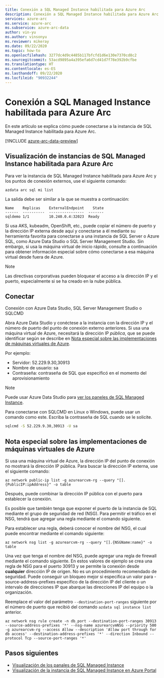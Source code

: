 ```yaml
---
title: Conexión a SQL Managed Instance habilitada para Azure Arc
description: Conexión a SQL Managed Instance habilitada para Azure Arc
services: azure-arc
ms.service: azure-arc
ms.subservice: azure-arc-data
author: vin-yu
ms.author: vinsonyu
ms.reviewer: mikeray
ms.date: 09/22/2020
ms.topic: how-to
ms.openlocfilehash: 3277dc4d9c4485b117bfcfd1d6e130e7370cd8c2
ms.sourcegitcommit: 53acd9895a4a395efa6d7cd41d7f78e392b9cfbe
ms.translationtype: HT
ms.contentlocale: es-ES
ms.lasthandoff: 09/22/2020
ms.locfileid: "90932244"
---
```

# <a name="connect-to-azure-arc-enabled-sql-managed-instance"></a>Conexión a SQL Managed Instance habilitada para Azure Arc

En este artículo se explica cómo puede conectarse a la instancia de SQL Managed Instance habilitada para Azure Arc. 

[!INCLUDE [azure-arc-data-preview](../../../includes/azure-arc-data-preview.md)]

## <a name="view-azure-arc-enabled-sql-managed-instances"></a>Visualización de instancias de SQL Managed Instance habilitada para Azure Arc

Para ver la instancia de SQL Managed Instance habilitada para Azure Arc y los puntos de conexión externos, use el siguiente comando:

```console
azdata arc sql mi list
```

La salida debe ser similar a la que se muestra a continuación:

```console
Name    Replicas    ExternalEndpoint    State
------  ----------  ----------------  -------
sqldemo 1/1         10.240.0.4:32023  Ready
```

Si usa AKS, kubeadm, OpenShift, etc., puede copiar el número de puerto y la dirección IP externa desde aquí y conectarse a él mediante su herramienta favorita para conectarse a una instancia de SQL Server o Azure SQL, como Azure Data Studio o SQL Server Management Studio.  Sin embargo, si usa la máquina virtual de inicio rápido, consulte a continuación para obtener información especial sobre cómo conectarse a esa máquina virtual desde fuera de Azure. 

> [!NOTE]
> Las directivas corporativas pueden bloquear el acceso a la dirección IP y el puerto, especialmente si se ha creado en la nube pública.

## <a name="connect"></a>Conectar 

Conexión con Azure Data Studio, SQL Server Management Studio o SQLCMD

Abra Azure Data Studio y conéctese a la instancia con la dirección IP y el número de puerto del punto de conexión externo anteriores. Si usa una máquina virtual de Azure, necesitará la dirección IP _pública_, que se puede identificar según se describe en [Nota especial sobre las implementaciones de máquinas virtuales de Azure](#special-note-about-azure-virtual-machine-deployments).

Por ejemplo:

- Servidor:  52.229.9.30,30913
- Nombre de usuario: sa
- Contraseña: contraseña de SQL que especificó en el momento del aprovisionamiento

> [!NOTE]
> Puede usar Azure Data Studio para [ver los paneles de SQL Managed Instance](azure-data-studio-dashboards.md#view-the-sql-managed-instance-dashboards).

Para conectarse con SQLCMD en Linux o Windows, puede usar un comando como este. Escriba la contraseña de SQL cuando se le solicite.

```bash
sqlcmd -S 52.229.9.30,30913 -U sa
```

## <a name="special-note-about-azure-virtual-machine-deployments"></a>Nota especial sobre las implementaciones de máquinas virtuales de Azure

Si usa una máquina virtual de Azure, la dirección IP del punto de conexión no mostrará la dirección IP pública. Para buscar la dirección IP externa, use el siguiente comando:

```console
az network public-ip list -g azurearcvm-rg --query "[].{PublicIP:ipAddress}" -o table
```

Después, puede combinar la dirección IP pública con el puerto para establecer la conexión.

Es posible que también tenga que exponer el puerto de la instancia de SQL mediante el grupo de seguridad de red (NSG). Para permitir el tráfico en el NSG, tendrá que agregar una regla mediante el comando siguiente.

Para establecer una regla, deberá conocer el nombre del NSG, el cual puede encontrar mediante el comando siguiente:

```console
az network nsg list -g azurearcvm-rg --query "[].{NSGName:name}" -o table
```

Una vez que tenga el nombre del NSG, puede agregar una regla de firewall mediante el comando siguiente. En estos valores de ejemplo se crea una regla de NSG para el puerto 30913 y se permite la conexión desde **cualquier** dirección IP de origen.  No es un procedimiento recomendado de seguridad.  Puede conseguir un bloqueo mejor si especifica un valor para -source-address-prefixes específico de la dirección IP del cliente o un intervalo de direcciones IP que abarque las direcciones IP del equipo o la organización.

Reemplace el valor del parámetro `--destination-port-ranges` siguiente por el número de puerto que recibió del comando `azdata sql instance list` anterior.

```console
az network nsg rule create -n db_port --destination-port-ranges 30913 --source-address-prefixes '*' --nsg-name azurearcvmNSG --priority 500 -g azurearcvm-rg --access Allow --description 'Allow port through for db access' --destination-address-prefixes '*' --direction Inbound --protocol Tcp --source-port-ranges '*'
```

## <a name="next-steps"></a>Pasos siguientes

- [Visualización de los panales de SQL Managed Instance](azure-data-studio-dashboards.md#view-the-sql-managed-instance-dashboards)
- [Visualización de la instancia de SQL Managed Instance en Azure Portal](view-arc-data-services-inventory-in-azure-portal.md)
